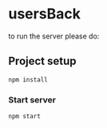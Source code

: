 # usersBack
to run the server please do: 
## Project setup
```
npm install
```

### Start server
```
npm start
```
